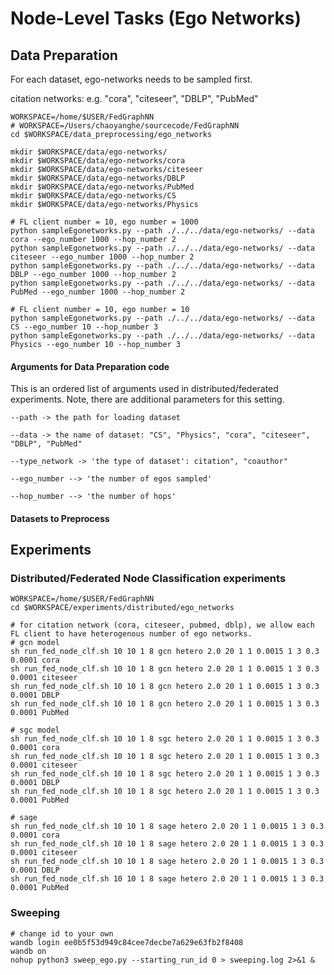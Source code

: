 # Node-Level Tasks (Ego Networks)


## Data Preparation


For each dataset, ego-networks needs to be sampled first.  

citation networks: e.g. "cora", "citeseer", "DBLP", "PubMed"
```
WORKSPACE=/home/$USER/FedGraphNN
# WORKSPACE=/Users/chaoyanghe/sourcecode/FedGraphNN
cd $WORKSPACE/data_preprocessing/ego_networks

mkdir $WORKSPACE/data/ego-networks/
mkdir $WORKSPACE/data/ego-networks/cora
mkdir $WORKSPACE/data/ego-networks/citeseer
mkdir $WORKSPACE/data/ego-networks/DBLP
mkdir $WORKSPACE/data/ego-networks/PubMed
mkdir $WORKSPACE/data/ego-networks/CS
mkdir $WORKSPACE/data/ego-networks/Physics

# FL client number = 10, ego number = 1000
python sampleEgonetworks.py --path ./../../data/ego-networks/ --data cora --ego_number 1000 --hop_number 2
python sampleEgonetworks.py --path ./../../data/ego-networks/ --data citeseer --ego_number 1000 --hop_number 2
python sampleEgonetworks.py --path ./../../data/ego-networks/ --data DBLP --ego_number 1000 --hop_number 2
python sampleEgonetworks.py --path ./../../data/ego-networks/ --data PubMed --ego_number 1000 --hop_number 2

# FL client number = 10, ego number = 10
python sampleEgonetworks.py --path ./../../data/ego-networks/ --data CS --ego_number 10 --hop_number 3
python sampleEgonetworks.py --path ./../../data/ego-networks/ --data Physics --ego_number 10 --hop_number 3
```

#### Arguments for Data Preparation code
This is an ordered list of arguments used in distributed/federated experiments. Note, there are additional parameters for this setting.
```
--path -> the path for loading dataset

--data -> the name of dataset: "CS", "Physics", "cora", "citeseer", "DBLP", "PubMed"

--type_network -> 'the type of dataset': citation", "coauthor"

--ego_number --> 'the number of egos sampled'

--hop_number --> 'the number of hops'
```

#### Datasets to Preprocess

## Experiments 

### Distributed/Federated Node Classification experiments
```
WORKSPACE=/home/$USER/FedGraphNN
cd $WORKSPACE/experiments/distributed/ego_networks

# for citation network (cora, citeseer, pubmed, dblp), we allow each FL client to have heterogenous number of ego networks.
# gcn model
sh run_fed_node_clf.sh 10 10 1 8 gcn hetero 2.0 20 1 1 0.0015 1 3 0.3 0.0001 cora
sh run_fed_node_clf.sh 10 10 1 8 gcn hetero 2.0 20 1 1 0.0015 1 3 0.3 0.0001 citeseer
sh run_fed_node_clf.sh 10 10 1 8 gcn hetero 2.0 20 1 1 0.0015 1 3 0.3 0.0001 DBLP
sh run_fed_node_clf.sh 10 10 1 8 gcn hetero 2.0 20 1 1 0.0015 1 3 0.3 0.0001 PubMed

# sgc model
sh run_fed_node_clf.sh 10 10 1 8 sgc hetero 2.0 20 1 1 0.0015 1 3 0.3 0.0001 cora
sh run_fed_node_clf.sh 10 10 1 8 sgc hetero 2.0 20 1 1 0.0015 1 3 0.3 0.0001 citeseer
sh run_fed_node_clf.sh 10 10 1 8 sgc hetero 2.0 20 1 1 0.0015 1 3 0.3 0.0001 DBLP
sh run_fed_node_clf.sh 10 10 1 8 sgc hetero 2.0 20 1 1 0.0015 1 3 0.3 0.0001 PubMed

# sage
sh run_fed_node_clf.sh 10 10 1 8 sage hetero 2.0 20 1 1 0.0015 1 3 0.3 0.0001 cora
sh run_fed_node_clf.sh 10 10 1 8 sage hetero 2.0 20 1 1 0.0015 1 3 0.3 0.0001 citeseer
sh run_fed_node_clf.sh 10 10 1 8 sage hetero 2.0 20 1 1 0.0015 1 3 0.3 0.0001 DBLP
sh run_fed_node_clf.sh 10 10 1 8 sage hetero 2.0 20 1 1 0.0015 1 3 0.3 0.0001 PubMed

```


### Sweeping
```
# change id to your own
wandb login ee0b5f53d949c84cee7decbe7a629e63fb2f8408
wandb on
nohup python3 sweep_ego.py --starting_run_id 0 > sweeping.log 2>&1 &
```